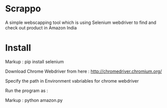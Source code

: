 # Scrappo

A simple webscapping tool which is using Selenium webdriver to find and check out product in Amazon India

# Install

Markup :  pip install selenium

Download Chrome Webdriver from here : http://chromedriver.chromium.org/

Specify the path in Environment vabriables for chrome webdriver 

Run the program as : 

Markup :  python amazon.py



